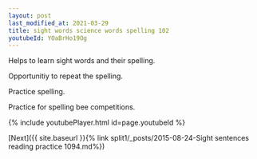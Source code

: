 ```yaml
---
layout: post
last_modified_at: 2021-03-29
title: sight words science words spelling 102
youtubeId: YOaBrHo19Og
---
```

 
 
Helps to learn sight words and their spelling.

Opportunitiy to repeat the spelling. 

Practice spelling. 
 
Practice for spelling bee competitions. 
 
{% include youtubePlayer.html id=page.youtubeId %}
 
 

[Next]({{ site.baseurl }}{% link  split1/_posts/2015-08-24-Sight sentences reading practice 1094.md%})
 
